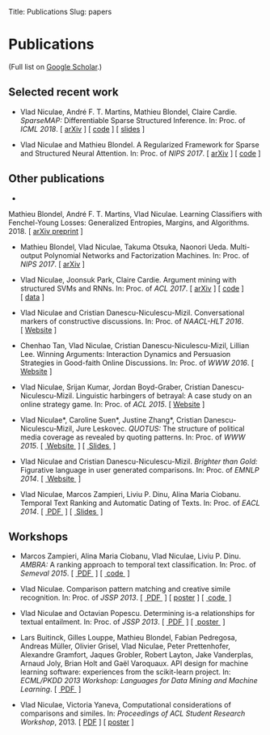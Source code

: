 Title: Publications
Slug: papers

# Publications

(Full list on [Google Scholar](https://scholar.google.com/citations?user=7_3UAgQAAAAJ).)

## Selected recent work 
* Vlad Niculae, André F. T. Martins, Mathieu Blondel, Claire Cardie.
*SparseMAP:* Differentiable Sparse Structured Inference.
In: Proc. of *ICML 2018*.
\[&nbsp;[arXiv](https://arxiv.org/abs/1802.04223)&nbsp;\]
\[&nbsp;[code](https://github.com/vene/sparsemap)&nbsp;\]
\[&nbsp;[slides](/talks/sparsemap-icml18-talk.pdf)&nbsp;\]

* Vlad Niculae and Mathieu Blondel.
A Regularized Framework for Sparse and Structured Neural Attention. In: Proc.
of *NIPS 2017*.
\[&nbsp;[arXiv](https://arxiv.org/abs/1705.07704)&nbsp;\]
\[&nbsp;[code](https://github.com/vene/sparse-structured-attention)&nbsp;\]

## Other publications

* 
Mathieu Blondel, André F. T. Martins, Vlad Niculae. 
Learning Classifiers with Fenchel-Young Losses: Generalized Entropies, Margins, and Algorithms.
2018.
\[&nbsp;[arXiv preprint](https://arxiv.org/abs/1805.09717)&nbsp;\]

* Mathieu Blondel, Vlad Niculae, Takuma Otsuka, Naonori Ueda.
Multi-output Polynomial Networks and Factorization Machines. In: Proc. 
of *NIPS 2017*.
\[&nbsp;[arXiv](https://arxiv.org/abs/1705.07603)&nbsp;\]

* Vlad Niculae, Joonsuk Park, Claire Cardie.
Argument mining with structured SVMs and RNNs. In: Proc. of *ACL 2017*.
\[&nbsp;[arXiv](https://arxiv.org/abs/1704.06869)&nbsp;\]
\[&nbsp;[code](https://github.com/vene/marseille)&nbsp;\]
\[&nbsp;[data](http://joonsuk.org/)&nbsp;\]

* Vlad Niculae and Cristian Danescu-Niculescu-Mizil.
Conversational markers of constructive discussions. In: Proc. of *NAACL-HLT 2016*.
\[&nbsp;[Website](/constructive)&nbsp;\]

* Chenhao Tan, Vlad Niculae, Cristian Danescu-Niculescu-Mizil, Lillian Lee.
Winning Arguments: Interaction Dynamics and Persuasion Strategies in Good-faith Online Discussions. In: Proc. of *WWW 2016*.
\[ [Website](https://chenhaot.com/pages/changemyview.html) \]

* Vlad Niculae, Srijan Kumar, Jordan Boyd-Graber, Cristian Danescu-Niculescu-Mizil. Linguistic harbingers of betrayal: A case study
on an online strategy game. In: Proc. of *ACL 2015*.
\[ [Website](/betrayal) \]

* Vlad Niculae\*, Caroline Suen\*, Justine Zhang\*, Cristian Danescu-Niculescu-Mizil, Jure Leskovec. *QUOTUS:* The structure of political media coverage as revealed by quoting patterns. In: Proc. of *WWW 2015*.
\[ [&nbsp;Website&nbsp;](http://snap.stanford.edu/quotus/) \]
\[ [&nbsp;Slides&nbsp;](papers/quotus-talk-vlad-web.pdf) \]

* Vlad Niculae and Cristian Danescu-Niculescu-Mizil.
*Brighter than Gold:* Figurative language in user generated comparisons.
In: Proc. of *EMNLP 2014*. \[ [&nbsp;Website&nbsp;](/figurative-comparisons) \]

* Vlad Niculae, Marcos Zampieri, Liviu P. Dinu, Alina Maria Ciobanu.
Temporal Text Ranking and Automatic Dating of Texts. In: Proc. of *EACL 2014*.
\[ [&nbsp;PDF&nbsp;](papers/eacl14-temporal.pdf) \]
\[ [&nbsp;Slides&nbsp;](papers/eacl14-temporal-slides.pdf) \]

## Workshops

* Marcos Zampieri, Alina Maria Ciobanu, Vlad Niculae, Liviu P. Dinu.
*AMBRA:* A ranking approach to temporal text classification.
In: Proc. of *Semeval 2015*.
\[ [&nbsp;PDF&nbsp;](http://www.uni-koeln.de/~mzampier/papers/semeval2015.pdf) \]
\[ [&nbsp;code&nbsp;](http://github.com/vene/ambra) \]


* Vlad Niculae. Comparison pattern matching and creative simile recognition. In:
Proc. of *JSSP 2013*.
\[ [&nbsp;PDF&nbsp;](http://aclweb.org/anthology/W/W13/W13-3829.pdf) \] \[ [poster](papers/jssp13-similes-poster.pdf) \]
\[ [&nbsp;code&nbsp;](https://github.com/vene/comparison-pattern) \]

* Vlad Niculae and Octavian Popescu. Determining is-a relationships for textual
entailment. In: Proc. of *JSSP 2013*.
\[ [&nbsp;PDF&nbsp;](http://aclweb.org/anthology/W/W13/W13-3830.pdf) \]
\[ [&nbsp;poster&nbsp;](papers/jssp-rte-poster.pdf) \]

* Lars Buitinck, Gilles Louppe, Mathieu Blondel, Fabian Pedregosa, Andreas
Müller, Olivier Grisel, Vlad Niculae, Peter Prettenhofer, Alexandre Gramfort,
Jaques Grobler, Robert Layton, Jake Vanderplas, Arnaud Joly, Brian Holt and
Gaël Varoquaux.
API design for machine learning software: experiences from the scikit-learn
project.  In: *ECML/PKDD 2013 Workshop: Languages for Data Mining and Machine
Learning*.
\[ [&nbsp;PDF&nbsp;](http://orbi.ulg.ac.be/bitstream/2268/154357/1/paper.pdf) \]

* Vlad Niculae, Victoria Yaneva,
Computational considerations of comparisons and similes. In: *Proceedings of ACL
Student Research Workshop*, 2013.
\[ [PDF](papers/aclsrw13.pdf) \] \[ [poster](papers/aclsrw13-poster.pdf) \]
